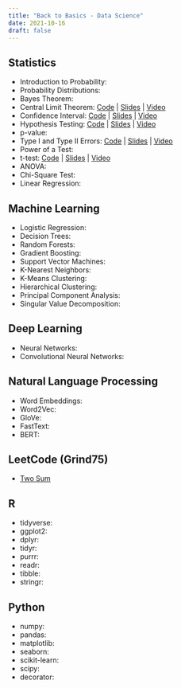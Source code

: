 ```yaml
---
title: "Back to Basics - Data Science"
date: 2021-10-16
draft: false
---
```


## Statistics

- Introduction to Probability:
- Probability Distributions:
- Bayes Theorem:
- Central Limit Theorem: [Code](https://github.com/zhugejun/zhugejun.github.io/blob/main/content/datasci-simplified/central-limit-theorem/index.qmd) | [Slides](/datasci-simplified/central-limit-theorem/index.html) | [Video](https://youtu.be/zUXJMzoiqlE)
- Confidence Interval: [Code](https://github.com/zhugejun/zhugejun.github.io/blob/main/content/datasci-simplified/confidence-interval/index.qmd) | [Slides](/datasci-simplified/confidence-interval/index.html) | [Video](https://youtu.be/WRDQeb-5Ly0)
- Hypothesis Testing: [Code](https://github.com/zhugejun/zhugejun.github.io/blob/main/content/datasci-simplified/hypothesis-testing/index.qmd) | [Slides](/datasci-simplified/hypothesis-testing/index.html) | [Video](https://youtu.be/u2XEk6zTL5c)
- p-value:
- Type I and Type II Errors: [Code](https://github.com/zhugejun/zhugejun.github.io/blob/main/content/datasci-simplified/type-i-and-ii-errors/index.qmd) | [Slides](/datasci-simplified/type-i-and-ii-errors/index.html) | [Video](https://youtu.be/uK9wtfUXZU0)
- Power of a Test:
- t-test: [Code](https://github.com/zhugejun/zhugejun.github.io/blob/main/content/datasci-simplified/t-distribution/index.qmd) | [Slides](/datasci-simplified/t-distribution/index.html) | [Video](https://youtu.be/r9EWJWz2UZg)
- ANOVA:
- Chi-Square Test:
- Linear Regression:

## Machine Learning

- Logistic Regression:
- Decision Trees:
- Random Forests:
- Gradient Boosting:
- Support Vector Machines:
- K-Nearest Neighbors:
- K-Means Clustering:
- Hierarchical Clustering:
- Principal Component Analysis:
- Singular Value Decomposition:

## Deep Learning

- Neural Networks:
- Convolutional Neural Networks:

## Natural Language Processing

- Word Embeddings:
- Word2Vec:
- GloVe:
- FastText:
- BERT:

## LeetCode (Grind75)

- [Two Sum](https://leetcode.com/problems/two-sum/)

## R

- tidyverse:
- ggplot2:
- dplyr:
- tidyr:
- purrr:
- readr:
- tibble:
- stringr:

## Python

- numpy:
- pandas:
- matplotlib:
- seaborn:
- scikit-learn:
- scipy:
- decorator:
